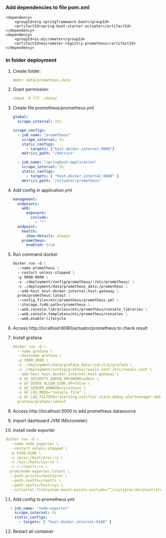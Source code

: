 ### Add dependencies to file pom.xml
```
<dependency>
    <groupId>org.springframework.boot</groupId>
    <artifactId>spring-boot-starter-actuator</artifactId>
</dependency>
<dependency>
    <groupId>io.micrometer</groupId>
    <artifactId>micrometer-registry-prometheus</artifactId>
</dependency>
```

### In folder deployment
1. Create folder:
    ```yaml
    mkdir data/prometheus_data
    ```
2. Grant permission:
    ```yaml
    chmod -R 777 ./data/
    ```
3. Create file prometheus/prometheus.yml
    ```yaml
    global:
      scrape_interval: 15s
    
    scrape_configs:
      - job_name: "prometheus"
        scrape_interval: 5s
        static_configs:
          - targets: ["host.docker.internal:9090"]
        metrics_path: "/metrics"
    
      - job_name: "springboot-application"
        scrape_interval: 5s
        static_configs:
          - targets: [ "host.docker.internal:8080" ]
        metrics_path: "/actuator/prometheus"
    ```

4. Add config in application.yml
    ```yaml
    management:
      endpoints:
        web:
          exposure:
            include:
              - "*"
      endpoint:
        health:
          show-details: always
        prometheus:
          enabled: true
    ```
5. Run command docker
    ```dockerfile
    docker run -d \
      --name prometheus \
      --restart unless-stopped \
      -p 9090:9090 \
      -v ./deployment/config/prometheus/:/etc/prometheus/ \
      -v ./deployment/data/prometheus_data:/prometheus \
      --add-host host.docker.internal:host-gateway \
      prom/prometheus:latest \
      --config.file=/etc/prometheus/prometheus.yml \
      --storage.tsdb.path=/prometheus \
      --web.console.libraries=/etc/prometheus/console_libraries \
      --web.console.templates=/etc/prometheus/consoles \
      --web.enable-lifecycle
    ```
6. Access http://localhost:8080/actuator/prometheus to check result
7. Install grafana
   ```yaml
   docker run -d \
     --name grafana \
     --hostname grafana \
     -p 3000:3000 \
     -v ./deployment/data/grafana_data:/var/lib/grafana \
     -v ./deployment/config/grafana/resolv.conf:/etc/resolv.conf \
     --add-host host.docker.internal:host-gateway \
     -e GF_SECURITY_ADMIN_PASSWORD=admin \
     -e GF_USERS_ALLOW_SING_UP=false \
     -e GF_SERVER_DOMAIN=localhost \
     -e GF_LOG_MODE="console file" \
     -e GF_LOG_FILTERS="alerting.notifier.slack:debug alertmanager:debug ngalert:debug" \
     grafana/grafana:latest
   ```
8. Access http://localhost:3000 to add prometheus datasource
9. Import dashboard JVM (Micrometer)
10. Install node exporter
   ```yaml
   docker run -d \
     --name node_exporter \
     --restart unless-stopped \
     -p 9100:9100 \
     -v /proc:/host/proc:ro \
     -v /sys:/host/sys:ro \
     -v /:/rootfs:ro \
     prom/node-exporter:latest \
     --path.procfs=/host/proc \
     --path.rootfs=/rootfs \
     --path.sysfs=/host/sys \
     --collector.filesystem.mount-points-exclude="^/(sys|proc|dev|host|etc)($$|/)"
   ```

11. Add config to prometheus.yml
   ```yaml
     - job_name: "node-exporter"
       scrape_interval: 5s
       static_configs:
         - targets: [ "host.docker.internal:9100" ]
   ```

12. Restart all container